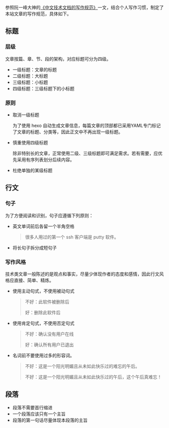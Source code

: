 
参照阮一峰大神的[《中文技术文档的写作规范》](https://github.com/ruanyf/document-style-guide)一文，结合个人写作习惯，制定了本站文章的写作规范，具体如下。


## 标题

### 层级

文章按篇、章、节、段的架构，对应标题可分为四级。

- 一级标题：文章的标题
- 二级标题：大标题
- 三级标题：小标题
- 四级标题：三级标题下的小标题

### 原则

- 取消一级标题

  为了使用 hexo 自动生成文章信息，每篇文章的顶部都已采用YAML专门标记了文章的标题、分类等，因此正文中不再出现一级标题。

- 慎重使用四级标题

  除非特别长的文章，正常使用二级、三级标题即可满足需求。若有需要，应优先采用有序列表划分后续内容。

- 杜绝单独的某级标题

## 行文

### 句子

为了方便阅读和识别，句子应遵循下列原则：

- 英文单词前后各留一个半角空格

  > 很多人用过的第一个 ssh 客户端是 putty 软件。

- 将长句子拆分成短句子

  

### 写作风格

技术类文章一般陈述的是观点和事实，尽量少体现作者的态度和感情，因此行文风格应直接、简单、精炼。

- 使用主动句式，不使用被动句式

  >
  >
  >不好：此软件被删除后
  >
  >好：删除此软件后

- 使用肯定句式，不使用否定句式

  >
  >
  >不好：确认没有用户在线
  >
  >好：确认所有用户已退出

- 名词前不要使用过多的形容词。

  > 不好：这是一个阳光明媚且从未如此快乐过的难忘的午后。
  >
  > 不好：这是一个阳光明媚且从未如此快乐过的午后，这个午后真难忘！

## 段落

- 段落不需要首行缩进
- 一个段落应该只有一个主旨
- 段落的第一句话尽量体现本段落的主旨
